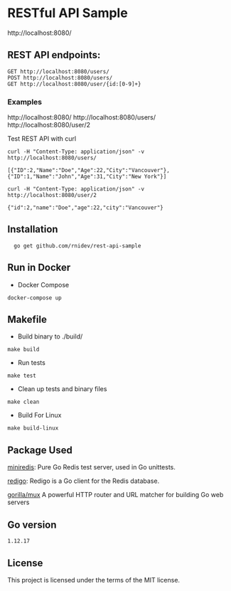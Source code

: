 # RESTful API Sample
http://localhost:8080/

## REST API endpoints:
```
GET http://localhost:8080/users/
POST http://localhost:8080/users/
GET http://localhost:8080/user/{id:[0-9]+}
```

### Examples
http://localhost:8080/
http://localhost:8080/users/
http://localhost:8080/user/2

Test REST API with curl
```
curl -H "Content-Type: application/json" -v http://localhost:8080/users/

[{"ID":2,"Name":"Doe","Age":22,"City":"Vancouver"},{"ID":1,"Name":"John","Age":31,"City":"New York"}]
```

```
curl -H "Content-Type: application/json" -v http://localhost:8080/user/2

{"id":2,"name":"Doe","age":22,"city":"Vancouver"}
```

## Installation
```
  go get github.com/rnidev/rest-api-sample
```

## Run in Docker
- Docker Compose
```
docker-compose up
```

## Makefile
- Build binary to ./build/
```
make build
```
- Run tests
```
make test
```
- Clean up tests and binary files
```
make clean
```
- Build For Linux
```
make build-linux
```

## Package Used
[miniredis](https://github.com/alicebob/miniredis): Pure Go Redis test server, used in Go unittests.

[redigo](github.com/gomodule/redigo): Redigo is a Go client for the Redis database.

[gorilla/mux](https://github.com/gorilla/mux) A powerful HTTP router and URL matcher for building Go web servers
## Go version
```1.12.17```

## License
This project is licensed under the terms of the MIT license.

